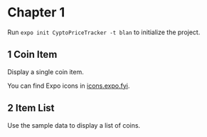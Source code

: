 # Chapter 1

Run `expo init CyptoPriceTracker -t blan` to initialize the project.

## 1 Coin Item

Display a single coin item.

You can find Expo icons in [icons.expo.fyi](https://icons.expo.fyi/).

## 2 Item List

Use the sample data to display a list of coins.
